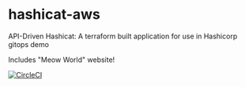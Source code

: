 # hashicat-aws
API-Driven Hashicat: A terraform built application for use in Hashicorp gitops demo

Includes "Meow World" website!

[![CircleCI](https://circleci.com/gh/hashicorp/hashicat-aws.svg?style=svg)](https://circleci.com/gh/hashicorp/hashicat-aws)
